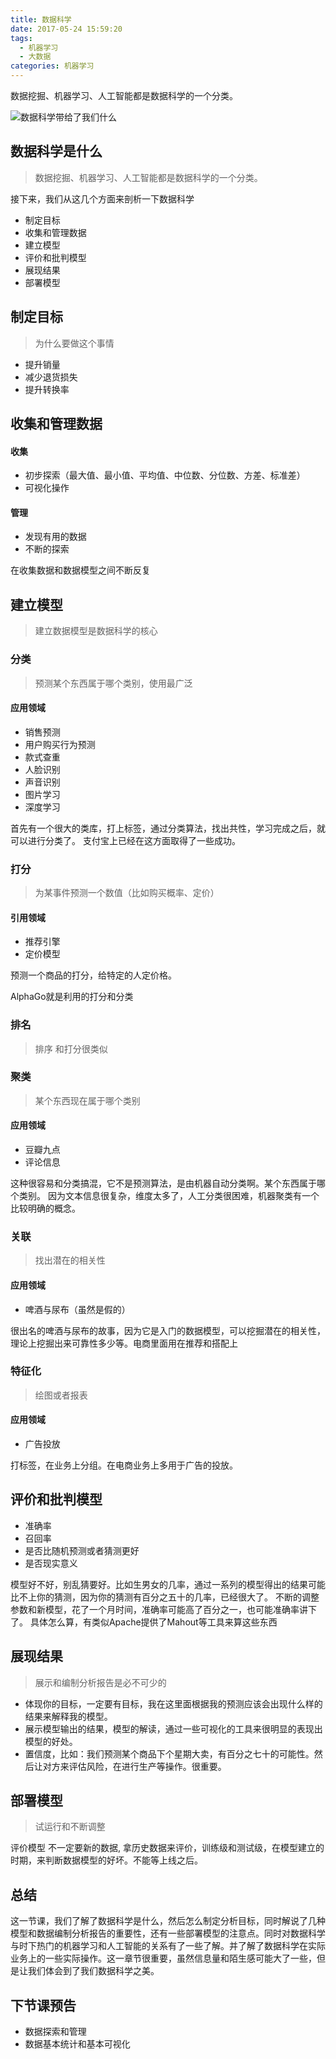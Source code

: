 ```yaml
---
title: 数据科学
date: 2017-05-24 15:59:20
tags:
  - 机器学习
  - 大数据
categories: 机器学习
---
```


数据挖掘、机器学习、人工智能都是数据科学的一个分类。
<!--more-->

![数据科学带给了我们什么](http://upload-images.jianshu.io/upload_images/1089029-3b841d3d7bdc133a.jpeg?imageMogr2/auto-orient/strip%7CimageView2/2/w/1240)



## 数据科学是什么
> 数据挖掘、机器学习、人工智能都是数据科学的一个分类。

接下来，我们从这几个方面来剖析一下数据科学


+ 制定目标
+ 收集和管理数据
+ 建立模型
+ 评价和批判模型
+ 展现结果
+ 部署模型

## 制定目标
> 为什么要做这个事情

+ 提升销量
+ 减少退货损失
+ 提升转换率

## 收集和管理数据

#### 收集
+ 初步探索（最大值、最小值、平均值、中位数、分位数、方差、标准差）
+ 可视化操作

#### 管理
+ 发现有用的数据
+ 不断的探索

在收集数据和数据模型之间不断反复

## 建立模型
> 建立数据模型是数据科学的核心

### 分类
> 预测某个东西属于哪个类别，使用最广泛

#### 应用领域
+ 销售预测
+ 用户购买行为预测
+ 款式查重
+ 人脸识别
+ 声音识别
+ 图片学习
+ 深度学习

首先有一个很大的类库，打上标签，通过分类算法，找出共性，学习完成之后，就可以进行分类了。
支付宝上已经在这方面取得了一些成功。

### 打分
> 为某事件预测一个数值（比如购买概率、定价）

#### 引用领域
+ 推荐引擎
+ 定价模型

预测一个商品的打分，给特定的人定价格。

AlphaGo就是利用的打分和分类

### 排名
> 排序
和打分很类似

### 聚类
> 某个东西现在属于哪个类别

#### 应用领域
+ 豆瓣九点
+ 评论信息

这种很容易和分类搞混，它不是预测算法，是由机器自动分类啊。某个东西属于哪个类别。
因为文本信息很复杂，维度太多了，人工分类很困难，机器聚类有一个比较明确的概念。


### 关联

> 找出潜在的相关性

#### 应用领域

+ 啤酒与尿布（虽然是假的）

很出名的啤酒与尿布的故事，因为它是入门的数据模型，可以挖掘潜在的相关性，理论上挖掘出来可靠性多少等。电商里面用在推荐和搭配上

### 特征化

> 绘图或者报表

#### 应用领域

+ 广告投放

打标签，在业务上分组。在电商业务上多用于广告的投放。

## 评价和批判模型

+ 准确率
+ 召回率
+ 是否比随机预测或者猜测更好
+ 是否现实意义

模型好不好，别乱猜要好。比如生男女的几率，通过一系列的模型得出的结果可能比不上你的猜测，因为你的猜测有百分之五十的几率，已经很大了。
不断的调整参数和新模型，花了一个月时间，准确率可能高了百分之一，也可能准确率讲下了。
具体怎么算，有类似Apache提供了Mahout等工具来算这些东西

## 展现结果

> 展示和编制分析报告是必不可少的

+ 体现你的目标，一定要有目标，我在这里面根据我的预测应该会出现什么样的结果来解释我的模型。
+ 展示模型输出的结果，模型的解读，通过一些可视化的工具来很明显的表现出模型的好处。
+ 置信度，比如：我们预测某个商品下个星期大卖，有百分之七十的可能性。然后让对方来评估风险，在进行生产等操作。很重要。

## 部署模型

> 试运行和不断调整

评价模型 不一定要新的数据, 拿历史数据来评价，训练级和测试级，在模型建立的时期，来判断数据模型的好坏。不能等上线之后。

## 总结

这一节课，我们了解了数据科学是什么，然后怎么制定分析目标，同时解说了几种模型和数据编制分析报告的重要性，还有一些部署模型的注意点。同时对数据科学与时下热门的机器学习和人工智能的关系有了一些了解。并了解了数据科学在实际业务上的一些实际操作。这一章节很重要，虽然信息量和陌生感可能大了一些，但是让我们体会到了我们数据科学之美。

## 下节课预告
+ 数据探索和管理
+ 数据基本统计和基本可视化